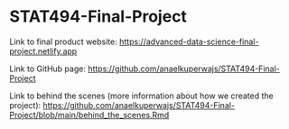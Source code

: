 # STAT494-Final-Project

Link to final product website: https://advanced-data-science-final-project.netlify.app

Link to GitHub page: https://github.com/anaelkuperwajs/STAT494-Final-Project

Link to behind the scenes (more information about how we created the project): https://github.com/anaelkuperwajs/STAT494-Final-Project/blob/main/behind_the_scenes.Rmd